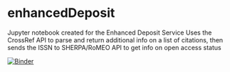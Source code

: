 # enhancedDeposit
Jupyter notebook created for the Enhanced Deposit Service
Uses the CrossRef API to parse and return additional info on a list of citations, then sends the ISSN to SHERPA/RoMEO API to get info on open access status

[![Binder](https://mybinder.org/badge_logo.svg)](https://mybinder.org/v2/gh/mutanthumb/enhancedDeposit/master)
